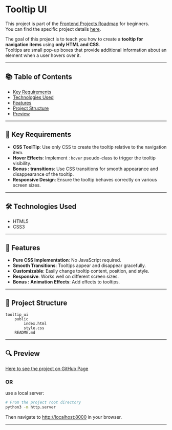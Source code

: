 # Tooltip UI

This project is part of the [Frontend Projects Roadmap](https://roadmap.sh/frontend/projects) for beginners.  
You can find the specific project details [here](https://roadmap.sh/projects/tooltip-ui).

The goal of this project is to teach you how to create a **tooltip for navigation items** using **only HTML and CSS**.  
Tooltips are small pop-up boxes that provide additional information about an element when a user hovers over it.

---

## 📚 Table of Contents

- [Key Requirements](#key-requirements)
- [Technologies Used](#technologies-used)
- [Features](#features)
- [Project Structure](#project-structure)
- [Preview](#preview)

---

## 🔑 Key Requirements

- **CSS ToolTip**: Use only CSS to create the tooltip relative to the navigation item.
- **Hover Effects**: Implement `:hover` pseudo-class to trigger the tooltip visibility.
- **Bonus : transitions**: Use CSS transitions for smooth appearance and disappearance of the tooltip.
- **Responsive Design**: Ensure the tooltip behaves correctly on various screen sizes.

---

## 🛠️ Technologies Used

- HTML5
- CSS3

---

## 🚀 Features

- **Pure CSS Implementation**: No JavaScript required.
- **Smooth Transitions**: Tooltips appear and disappear gracefully.
- **Customizable**: Easily change tooltip content, position, and style.
- **Responsive**: Works well on different screen sizes.
- **Bonus : Animation Effects**: Add effects to tooltips.


---

## 📁 Project Structure
<!-- START PROJECT STRUCTURE -->
```
tooltip_ui
	public
		index.html
		style.css
	README.md

```
<!-- END PROJECT STRUCTURE -->

---

## 🔍 Preview
<!-- START LINK TO PREVIEW --> 
[Here to see the project on GitHub Page](https://kizz4.github.io/practice/frontend_practice/beginner_projects/tooltip_ui/public)
<!-- END LINK TO PREVIEW -->

### OR

use a local server:

```bash
# From the project root directory
python3 -m http.server
```

Then navigate to [http://localhost:8000](http://localhost:8000) in your browser.

---